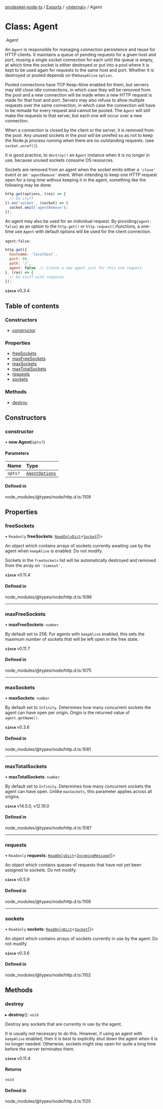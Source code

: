 [prodeskel-node-ts](../README.md) / [Exports](../modules.md) / [<internal\>](../modules/internal_.md) / Agent

# Class: Agent

[<internal>](../modules/internal_.md).Agent

An `Agent` is responsible for managing connection persistence
and reuse for HTTP clients. It maintains a queue of pending requests
for a given host and port, reusing a single socket connection for each
until the queue is empty, at which time the socket is either destroyed
or put into a pool where it is kept to be used again for requests to the
same host and port. Whether it is destroyed or pooled depends on the`keepAlive` `option`.

Pooled connections have TCP Keep-Alive enabled for them, but servers may
still close idle connections, in which case they will be removed from the
pool and a new connection will be made when a new HTTP request is made for
that host and port. Servers may also refuse to allow multiple requests
over the same connection, in which case the connection will have to be
remade for every request and cannot be pooled. The `Agent` will still make
the requests to that server, but each one will occur over a new connection.

When a connection is closed by the client or the server, it is removed
from the pool. Any unused sockets in the pool will be unrefed so as not
to keep the Node.js process running when there are no outstanding requests.
(see `socket.unref()`).

It is good practice, to `destroy()` an `Agent` instance when it is no
longer in use, because unused sockets consume OS resources.

Sockets are removed from an agent when the socket emits either
a `'close'` event or an `'agentRemove'` event. When intending to keep one
HTTP request open for a long time without keeping it in the agent, something
like the following may be done:

```js
http.get(options, (res) => {
  // Do stuff
}).on('socket', (socket) => {
  socket.emit('agentRemove');
});
```

An agent may also be used for an individual request. By providing`{agent: false}` as an option to the `http.get()` or `http.request()`functions, a one-time use `Agent` with default options
will be used
for the client connection.

`agent:false`:

```js
http.get({
  hostname: 'localhost',
  port: 80,
  path: '/',
  agent: false  // Create a new agent just for this one request
}, (res) => {
  // Do stuff with response
});
```

**`since`** v0.3.4

## Table of contents

### Constructors

- [constructor](internal_.Agent.md#constructor)

### Properties

- [freeSockets](internal_.Agent.md#freesockets)
- [maxFreeSockets](internal_.Agent.md#maxfreesockets)
- [maxSockets](internal_.Agent.md#maxsockets)
- [maxTotalSockets](internal_.Agent.md#maxtotalsockets)
- [requests](internal_.Agent.md#requests)
- [sockets](internal_.Agent.md#sockets)

### Methods

- [destroy](internal_.Agent.md#destroy)

## Constructors

### constructor

• **new Agent**(`opts?`)

#### Parameters

| Name | Type |
| :------ | :------ |
| `opts?` | [`AgentOptions`](../interfaces/internal_.AgentOptions.md) |

#### Defined in

node_modules/@types/node/http.d.ts:1109

## Properties

### freeSockets

• `Readonly` **freeSockets**: [`ReadOnlyDict`](../interfaces/internal_.ReadOnlyDict.md)<[`Socket`](internal_.Socket.md)[]\>

An object which contains arrays of sockets currently awaiting use by
the agent when `keepAlive` is enabled. Do not modify.

Sockets in the `freeSockets` list will be automatically destroyed and
removed from the array on `'timeout'`.

**`since`** v0.11.4

#### Defined in

node_modules/@types/node/http.d.ts:1096

___

### maxFreeSockets

• **maxFreeSockets**: `number`

By default set to 256\. For agents with `keepAlive` enabled, this
sets the maximum number of sockets that will be left open in the free
state.

**`since`** v0.11.7

#### Defined in

node_modules/@types/node/http.d.ts:1075

___

### maxSockets

• **maxSockets**: `number`

By default set to `Infinity`. Determines how many concurrent sockets the agent
can have open per origin. Origin is the returned value of `agent.getName()`.

**`since`** v0.3.6

#### Defined in

node_modules/@types/node/http.d.ts:1081

___

### maxTotalSockets

• **maxTotalSockets**: `number`

By default set to `Infinity`. Determines how many concurrent sockets the agent
can have open. Unlike `maxSockets`, this parameter applies across all origins.

**`since`** v14.5.0, v12.19.0

#### Defined in

node_modules/@types/node/http.d.ts:1087

___

### requests

• `Readonly` **requests**: [`ReadOnlyDict`](../interfaces/internal_.ReadOnlyDict.md)<[`IncomingMessage`](internal_.IncomingMessage.md)[]\>

An object which contains queues of requests that have not yet been assigned to
sockets. Do not modify.

**`since`** v0.5.9

#### Defined in

node_modules/@types/node/http.d.ts:1108

___

### sockets

• `Readonly` **sockets**: [`ReadOnlyDict`](../interfaces/internal_.ReadOnlyDict.md)<[`Socket`](internal_.Socket.md)[]\>

An object which contains arrays of sockets currently in use by the
agent. Do not modify.

**`since`** v0.3.6

#### Defined in

node_modules/@types/node/http.d.ts:1102

## Methods

### destroy

▸ **destroy**(): `void`

Destroy any sockets that are currently in use by the agent.

It is usually not necessary to do this. However, if using an
agent with `keepAlive` enabled, then it is best to explicitly shut down
the agent when it is no longer needed. Otherwise,
sockets might stay open for quite a long time before the server
terminates them.

**`since`** v0.11.4

#### Returns

`void`

#### Defined in

node_modules/@types/node/http.d.ts:1120
